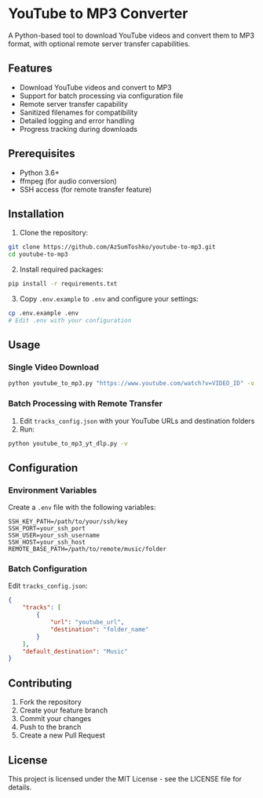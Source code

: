 # YouTube to MP3 Converter

A Python-based tool to download YouTube videos and convert them to MP3 format, with optional remote server transfer capabilities.

## Features

- Download YouTube videos and convert to MP3
- Support for batch processing via configuration file
- Remote server transfer capability
- Sanitized filenames for compatibility
- Detailed logging and error handling
- Progress tracking during downloads

## Prerequisites

- Python 3.6+
- ffmpeg (for audio conversion)
- SSH access (for remote transfer feature)

## Installation

1. Clone the repository:
```bash
git clone https://github.com/AzSumToshko/youtube-to-mp3.git
cd youtube-to-mp3
```

2. Install required packages:
```bash
pip install -r requirements.txt
```

3. Copy `.env.example` to `.env` and configure your settings:
```bash
cp .env.example .env
# Edit .env with your configuration
```

## Usage

### Single Video Download
```bash
python youtube_to_mp3.py "https://www.youtube.com/watch?v=VIDEO_ID" -v
```

### Batch Processing with Remote Transfer
1. Edit `tracks_config.json` with your YouTube URLs and destination folders
2. Run:
```bash
python youtube_to_mp3_yt_dlp.py -v
```

## Configuration

### Environment Variables
Create a `.env` file with the following variables:
```
SSH_KEY_PATH=/path/to/your/ssh/key
SSH_PORT=your_ssh_port
SSH_USER=your_ssh_username
SSH_HOST=your_ssh_host
REMOTE_BASE_PATH=/path/to/remote/music/folder
```

### Batch Configuration
Edit `tracks_config.json`:
```json
{
    "tracks": [
        {
            "url": "youtube_url",
            "destination": "folder_name"
        }
    ],
    "default_destination": "Music"
}
```

## Contributing

1. Fork the repository
2. Create your feature branch
3. Commit your changes
4. Push to the branch
5. Create a new Pull Request

## License

This project is licensed under the MIT License - see the LICENSE file for details. 